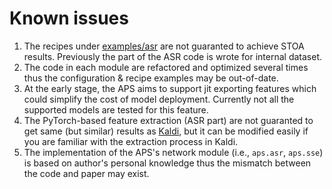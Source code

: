 # Known issues

1. The recipes under [examples/asr](../examples/asr) are not guaranted to achieve STOA results. Previously the part of the ASR code is wrote for internal dataset.
2. The code in each module are refactored and optimized several times thus the configuration & recipe examples may be out-of-date.
3. At the early stage, the APS aims to support jit exporting features which could simplify the cost of model deployment. Currently not all the supported models are tested for this feature.
4. The PyTorch-based feature extraction (ASR part) are not guaranted to get same (but similar) results as [Kaldi](https://github.com/kaldi-asr/kaldi), but it can be modified easily if you are familiar with the extraction process in Kaldi.
5. The implementation of the APS's network module (i.e., `aps.asr`, `aps.sse`) is based on author's personal knowledge thus the mismatch between the code and paper may exist.
